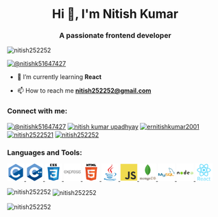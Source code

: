 <h1 align="center">Hi 👋, I'm Nitish Kumar</h1>
<h3 align="center">A passionate frontend developer</h3>


<p align="left"> <img src="https://komarev.com/ghpvc/?username=nitish252252&label=Profile%20views&color=0e75b6&style=flat" alt="nitish252252" /> </p>

<p align="left"> <a href="https://twitter.com/@nitishk51647427" target="blank"><img src="https://img.shields.io/twitter/follow/@nitishk51647427?logo=twitter&style=for-the-badge" alt="@nitishk51647427" /></a> </p>

- 🌱 I’m currently learning **React**

- 📫 How to reach me **nitish252252@gmail.com**

<h3 align="left">Connect with me:</h3>
<p align="left">
<a href="https://twitter.com/@nitishk51647427" target="blank"><img align="center" src="https://raw.githubusercontent.com/rahuldkjain/github-profile-readme-generator/master/src/images/icons/Social/twitter.svg" alt="@nitishk51647427" height="30" width="40" /></a>
<a href="https://fb.com/nitish kumar upadhyay" target="blank"><img align="center" src="https://raw.githubusercontent.com/rahuldkjain/github-profile-readme-generator/master/src/images/icons/Social/facebook.svg" alt="nitish kumar upadhyay" height="30" width="40" /></a>
<a href="https://instagram.com/ernitishkumar2001" target="blank"><img align="center" src="https://raw.githubusercontent.com/rahuldkjain/github-profile-readme-generator/master/src/images/icons/Social/instagram.svg" alt="ernitishkumar2001" height="30" width="40" /></a>
<a href="https://www.hackerrank.com/nitish2522521" target="blank"><img align="center" src="https://raw.githubusercontent.com/rahuldkjain/github-profile-readme-generator/master/src/images/icons/Social/hackerrank.svg" alt="nitish2522521" height="30" width="40" /></a>
<a href="https://www.leetcode.com/nitish252252" target="blank"><img align="center" src="https://raw.githubusercontent.com/rahuldkjain/github-profile-readme-generator/master/src/images/icons/Social/leet-code.svg" alt="nitish252252" height="30" width="40" /></a>
</p>

<h3 align="left">Languages and Tools:</h3>
<p align="left"> <a href="https://www.cprogramming.com/" target="_blank" rel="noreferrer"> <img src="https://raw.githubusercontent.com/devicons/devicon/master/icons/c/c-original.svg" alt="c" width="40" height="40"/> </a> <a href="https://www.w3schools.com/cpp/" target="_blank" rel="noreferrer"> <img src="https://raw.githubusercontent.com/devicons/devicon/master/icons/cplusplus/cplusplus-original.svg" alt="cplusplus" width="40" height="40"/> </a> <a href="https://www.w3schools.com/css/" target="_blank" rel="noreferrer"> <img src="https://raw.githubusercontent.com/devicons/devicon/master/icons/css3/css3-original-wordmark.svg" alt="css3" width="40" height="40"/> </a> <a href="https://expressjs.com" target="_blank" rel="noreferrer"> <img src="https://raw.githubusercontent.com/devicons/devicon/master/icons/express/express-original-wordmark.svg" alt="express" width="40" height="40"/> </a> <a href="https://www.w3.org/html/" target="_blank" rel="noreferrer"> <img src="https://raw.githubusercontent.com/devicons/devicon/master/icons/html5/html5-original-wordmark.svg" alt="html5" width="40" height="40"/> </a> <a href="https://www.java.com" target="_blank" rel="noreferrer"> <img src="https://raw.githubusercontent.com/devicons/devicon/master/icons/java/java-original.svg" alt="java" width="40" height="40"/> </a> <a href="https://developer.mozilla.org/en-US/docs/Web/JavaScript" target="_blank" rel="noreferrer"> <img src="https://raw.githubusercontent.com/devicons/devicon/master/icons/javascript/javascript-original.svg" alt="javascript" width="40" height="40"/> </a> <a href="https://www.mongodb.com/" target="_blank" rel="noreferrer"> <img src="https://raw.githubusercontent.com/devicons/devicon/master/icons/mongodb/mongodb-original-wordmark.svg" alt="mongodb" width="40" height="40"/> </a> <a href="https://www.mysql.com/" target="_blank" rel="noreferrer"> <img src="https://raw.githubusercontent.com/devicons/devicon/master/icons/mysql/mysql-original-wordmark.svg" alt="mysql" width="40" height="40"/> </a> <a href="https://nodejs.org" target="_blank" rel="noreferrer"> <img src="https://raw.githubusercontent.com/devicons/devicon/master/icons/nodejs/nodejs-original-wordmark.svg" alt="nodejs" width="40" height="40"/> </a> <a href="https://reactjs.org/" target="_blank" rel="noreferrer"> <img src="https://raw.githubusercontent.com/devicons/devicon/master/icons/react/react-original-wordmark.svg" alt="react" width="40" height="40"/> </a> </p>

<p><img align="left" src="https://github-readme-stats.vercel.app/api/top-langs?username=nitish252252&show_icons=true&locale=en&layout=compact" alt="nitish252252" /></p>

<p>&nbsp;<img align="center" src="https://github-readme-stats.vercel.app/api?username=nitish252252&show_icons=true&locale=en" alt="nitish252252" /></p>

<p><img align="center" src="https://github-readme-streak-stats.herokuapp.com/?user=nitish252252&" alt="nitish252252" /></p>
